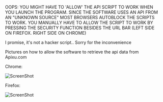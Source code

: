 OOPS: YOU MIGHT HAVE TO 'ALLOW' THE API SCRIPT TO WORK WHEN YOU LAUNCH THE PROGRAM. SINCE THE SOFTWARE USES AN API FROM AN "UNKNOWN SOURCE"
MOST BROWSERS AUTOBLOCK THE SCRIPTS TO WORK.
YOU MANUALLY HAVE TO ALLOW THE SCRIPT TO WORK BY PRESSING THE SECURITY FUNCTION BESIDES THE URL BAR (LEFT SIDE ON FIREFOX. RIGHT SIDE ON CHROME)

I promise, it's not a hacker script..
Sorry for the inconvenience

Pictures on how to allow the software to retrieve the api data from Apixu.com

Chrome:

![ScreenShot](https://github.com/NickSander/Mini_ex/blob/gh-pages/Mini_ex(6)%20'rain'/chrome.png)

Firefox:

![ScreenShot](https://github.com/NickSander/Mini_ex/blob/gh-pages/Mini_ex(6)%20'rain'/Firefox.png)
